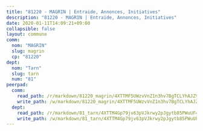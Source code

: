 ```yaml
---
title: "81220 - MAGRIN | Entraide, Annonces, Initiatives"
description: "81220 - MAGRIN | Entraide, Annonces, Initiatives"
date: 2020-01-11T14:09:21+09:00
collapsible: false
layout: commune
comm:
  nom: "MAGRIN"
  slug: magrin
  cp: "81220"
dept:
  nom: "Tarn"
  slug: tarn
  num: "81"
peerpad:
  comm:
    read_path: /r/markdown/81220_magrin/4XTTMF5UWzvVnZ1n3hv7BgTCLYhAJZV5FfzYMaeiZMocrdfM3
    write_path: /w/markdown/81220_magrin/4XTTMF5UWzvVnZ1n3hv7BgTCLYhAJZV5FfzYMaeiZMocrdfM3-K3TgV1omjJj3rxDQe5te9aPF9HrAgMPmPWcssnnozyc1j6WjbW6gbD2knsmLy3rZFZR5EwPGYgoWgHHs4CtdNBbAUad8vCzBZ1ktZdk6UrcWUzpofZf42q9bUnELZrMoMM6F5Bkm
  dept:
    read_path: /r/markdown/81_tarn/4XTTM4Gp79jv63pVJkrwy2pJgytb85PWuUF46qZV3RNcf9bTY
    write_path: /w/markdown/81_tarn/4XTTM4Gp79jv63pVJkrwy2pJgytb85PWuUF46qZV3RNcf9bTY-K3TgUQULAfYZTaNEYQn663imu6tLJ5XUSYV3bG6y2QwZHe2hiw5KiHgnyL8wpzhjjRKSLQVjHCuMHvPTtVgD4tm7BFQTVwqLNiZgb8d93Riu34VNq5t6eFocUS5Ezct8i9MJtUHQ
---
```


